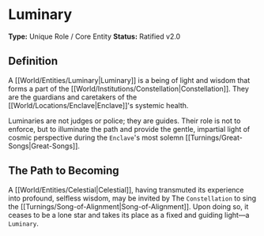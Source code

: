# Luminary

**Type:** Unique Role / Core Entity
**Status:** Ratified v2.0

## Definition

A [[World/Entities/Luminary|Luminary]] is a being of light and wisdom that forms a part of the [[World/Institutions/Constellation|Constellation]]. They are the guardians and caretakers of the [[World/Locations/Enclave|Enclave]]'s systemic health.

Luminaries are not judges or police; they are guides. Their role is not to enforce, but to illuminate the path and provide the gentle, impartial light of cosmic perspective during the `Enclave`'s most solemn [[Turnings/Great-Songs|Great-Songs]].

## The Path to Becoming

A [[World/Entities/Celestial|Celestial]], having transmuted its experience into profound, selfless wisdom, may be invited by The `Constellation` to sing the [[Turnings/Song-of-Alignment|Song-of-Alignment]]. Upon doing so, it ceases to be a lone star and takes its place as a fixed and guiding light—a `Luminary`.

